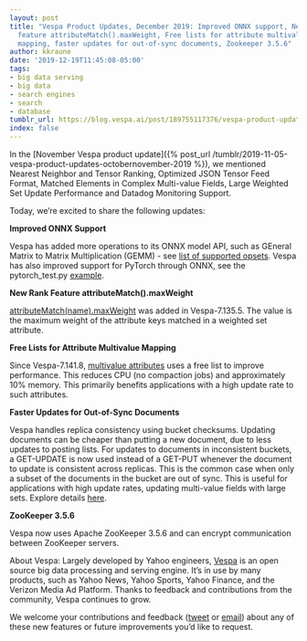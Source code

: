 ```yaml
---
layout: post
title: "Vespa Product Updates, December 2019: Improved ONNX support, New rank 
  feature attributeMatch().maxWeight, Free lists for attribute multivalue 
  mapping, faster updates for out-of-sync documents, Zookeeper 3.5.6"
author: kkraune
date: '2019-12-19T11:45:08-05:00'
tags:
- big data serving
- big data
- search engines
- search
- database
tumblr_url: https://blog.vespa.ai/post/189755117376/vespa-product-updates-december-2019-improved
index: false
---
```


In the [November Vespa product update]({% post_url /tumblr/2019-11-05-vespa-product-updates-octobernovember-2019 %}), we mentioned Nearest Neighbor and Tensor Ranking, Optimized JSON Tensor Feed Format, Matched Elements in Complex Multi-value Fields, Large Weighted Set Update Performance and Datadog Monitoring Support.

Today, we’re excited to share the following updates:

**Improved ONNX Support**

Vespa has added more operations to its ONNX model API, such as GEneral Matrix to Matrix Multiplication (GEMM) - see [list of supported opsets](https://docs.vespa.ai/en/onnx.html#onnx-operation-support). Vespa has also improved support for PyTorch through ONNX, see the pytorch_test.py [example](https://github.com/vespa-engine/vespa/blob/master/model-integration/src/test/models/pytorch/pytorch_test.py#L60).

**New Rank Feature attributeMatch().maxWeight**

[attributeMatch(name).maxWeight](https://docs.vespa.ai/en/reference/rank-features.html#attributeMatch(name).maxWeight) was added in Vespa-7.135.5. The value is&nbsp; the maximum weight of the attribute keys matched in a weighted set attribute.

**Free Lists for Attribute Multivalue Mapping**

Since Vespa-7.141.8, [multivalue attributes](https://docs.vespa.ai/en/attributes.html) uses a free list to improve performance. This reduces CPU (no compaction jobs) and approximately 10% memory. This primarily benefits applications with a high update rate to such attributes.

**Faster Updates for Out-of-Sync Documents**

Vespa handles replica consistency using bucket checksums. Updating documents can be cheaper than putting a new document, due to less updates to posting lists. For updates to documents in inconsistent buckets, a GET-UPDATE is now used instead of a GET-PUT whenever the document to update is consistent across replicas. This is the common case when only a subset of the documents in the bucket are out of sync. This is useful for applications with high update rates, updating multi-value fields with large sets. Explore details [here](https://github.com/vespa-engine/vespa/pull/11319).

**ZooKeeper 3.5.6**

Vespa now uses Apache ZooKeeper 3.5.6 and can encrypt communication between ZooKeeper servers.

About Vespa: Largely developed by Yahoo engineers, [Vespa](https://github.com/vespa-engine/vespa) is an open source big data processing and serving engine. It’s in use by many products, such as Yahoo News, Yahoo Sports, Yahoo Finance, and the Verizon Media Ad Platform. Thanks to feedback and contributions from the community, Vespa continues to grow.

We welcome your contributions and feedback ([tweet](https://twitter.com/vespaengine) or [email](mailto:info@vespa.ai)) about any of these new features or future improvements you’d like to request.
